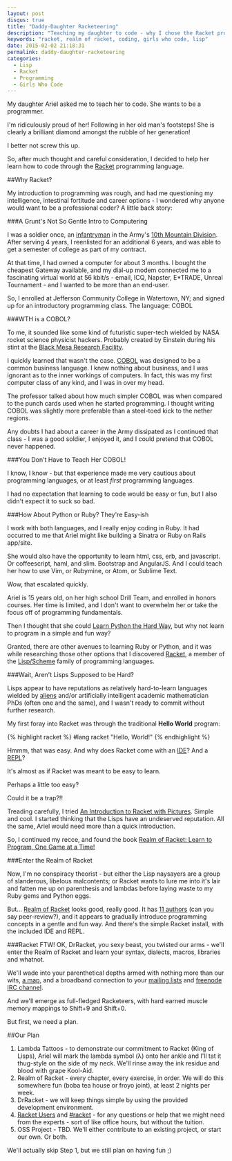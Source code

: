 ```yaml
---
layout: post
disqus: true
title: "Daddy-Daughter Racketeering"
description: "Teaching my daughter to code - why I chose the Racket programming language and the book Realm of Racket."
keywords: "racket, realm of racket, coding, girls who code, lisp"
date: 2015-02-02 21:18:31
permalink: daddy-daughter-racketeering
categories:
  - Lisp
  - Racket
  - Programming
  - Girls Who Code
---
```


My daughter Ariel asked me to teach her to code. She wants to be a programmer.

I'm ridiculously proud of her! Following in her old man's footsteps! She is clearly a brilliant diamond amongst the rubble of her generation!

I better not screw this up.

So, after much thought and careful consideration, I decided to help her learn how to code through the <a href="http://racket-lang.org" target="_blank">Racket</a> programming language.

##Why Racket?

My introduction to programming was rough, and had me questioning my intelligence, intestinal fortitude and career options - I wondered why anyone would want to be a professional coder? A little back story:

###A Grunt's Not So Gentle Intro to Computering

I was a soldier once, an <a href="http://en.wikipedia.org/wiki/Infantry" target="_blank">infantryman</a> in the Army's <a href="http://en.wikipedia.org/wiki/10th_Mountain_Division_(United_States)" target="_blank">10th Mountain Division</a>. After serving 4 years, I reenlisted for an additional 6 years, and was able to get a semester of college as part of my contract.

At that time, I had owned a computer for about 3 months. I bought the cheapest Gateway available, and my dial-up modem connected me to a fascinating virtual world at 56 kbit/s - email, ICQ, Napster, E*TRADE, Unreal Tournament - and I wanted to be more than an end-user.

So, I enrolled at Jefferson Community College in Watertown, NY; and signed up for an introductory programming class. The language: COBOL

###WTH is a COBOL?

To me, it sounded like some kind of futuristic super-tech wielded by NASA rocket science physicist hackers. Probably created by Einstein during his stint at the <a href="http://half-life.wikia.com/wiki/Black_Mesa_Research_Facility" target="_blank">Black Mesa Research Facility</a>.

I quickly learned that wasn't the case. <a href="http://en.wikipedia.org/wiki/COBOL" target="_blank">COBOL</a> was designed to be a common business language. I knew nothing about business, and I was ignorant as to the inner workings of computers. In fact, this was my first computer class of any kind, and I was in over my head.

The professor talked about how much simpler COBOL was when compared to the punch cards used when he started programming. I thought writing COBOL was slightly more preferable than a steel-toed kick to the nether regions.

Any doubts I had about a career in the Army dissipated as I continued that class - I was a good soldier, I enjoyed it, and I could pretend that COBOL never happened.

###You Don't Have to Teach Her COBOL!

I know, I know - but that experience made me very cautious about programming languages, or at least *first* programming languages.

I had no expectation that learning to code would be easy or fun, but I also didn't expect it to suck so bad.

###How About Python or Ruby? They're Easy-ish

I work with both languages, and I really enjoy coding in Ruby. It had occurred to me that Ariel might like building a Sinatra or Ruby on Rails app/site.

She would also have the opportunity to learn html, css, erb, and javascript. Or coffeescript, haml, and slim. Bootstrap and AngularJS. And I could teach her how to use Vim, or Rubymine, or Atom, or Sublime Text.

Wow, that escalated quickly.

Ariel is 15 years old, on her high school Drill Team, and enrolled in honors courses. Her time is limited, and I don't want to overwhelm her or take the focus off of programming fundamentals.

Then I thought that she could <a href="http://learnpythonthehardway.org" target="_blank">Learn Python the Hard Way</a>, but why not learn to program in a simple and fun way?

Granted, there are other avenues to learning Ruby or Python, and it was while researching those other options that I discovered <a href="http://racket-lang.org" target="_blank">Racket</a>, a member of the <a href="http://en.wikipedia.org/wiki/Lisp_(programming_language)" target="_blank">Lisp/Scheme</a> family of programming languages.

###Wait, Aren't Lisps Supposed to be Hard?

Lisps appear to have reputations as relatively hard-to-learn languages wielded by <a href="http://lispers.org" target="_blank">aliens</a> and/or artificially intelligent academic mathematician PhDs (often one and the same), and I wasn't ready to commit without further research.

My first foray into Racket was through the traditional **Hello World** program:

{% highlight racket %}
#lang racket
"Hello, World!"
{% endhighlight %}

Hmmm, that was easy. And why does Racket come with an <a href="http://en.wikipedia.org/wiki/Racket_(programming_language)#DrRacket_IDE" target="_blank">IDE</a>? And a <a href="http://en.wikipedia.org/wiki/Read–eval–print_loop" target="_blank">REPL</a>?

It's almost as if Racket was meant to be easy to learn.

Perhaps a little too easy?

Could it be a trap?!!

Treading carefully, I tried <a href="http://docs.racket-lang.org/quick/" target="_blank">An Introduction to Racket with Pictures</a>. Simple and cool. I started thinking that the Lisps have an undeserved reputation. All the same, Ariel would need more than a quick introduction.

So, I continued my recce, and found the book <a href="http://www.amazon.com/Realm-Racket-Learn-Program-Game/dp/1593274912/" target="_blank">Realm of Racket: Learn to Program, One Game at a Time!</a>

###Enter the Realm of Racket

Now, I'm no conspiracy theorist - but either the Lisp naysayers are a group of slanderous, libelous malcontents; or Racket wants to lure me into it's lair and fatten me up on parenthesis and lambdas before laying waste to my Ruby gems and Python eggs.

But... <a href="http://realmofracket.com" target="_blank">Realm of Racket</a> looks good, really good. It has <a href="http://realmofracket.com/about.html" target="_blank">11 authors</a> (can you say peer-review?), and it appears to gradually introduce programming concepts in a gentle and fun way. And there's the simple Racket install, with the included IDE and REPL.

###Racket FTW!
OK, DrRacket, you sexy beast, you twisted our arms - we'll enter the Realm of Racket and learn your syntax, dialects, macros, libraries and whatnot.

We'll wade into your parenthetical depths armed with nothing more than our wits, <a href="http://www.nostarch.com/realmofracket.htm" target="_blank">a map</a>, and a broadband connection to your <a href="http://lists.racket-lang.org" target="_blank">mailing lists</a> and <a href="http://racket-lang.org/irc-chat.html" target="_blank">freenode IRC channel</a>.

And we'll emerge as full-fledged Racketeers, with hard earned muscle memory mappings to Shift+9 and Shift+0.

But first, we need a plan.

##Our Plan

1.	Lambda Tattoos - to demonstrate our commitment to Racket (King of Lisps), Ariel will mark the lambda symbol (λ) onto her ankle and I'll tat it thug-style on the side of my neck. We'll rinse away the ink residue and blood with grape Kool-Aid.
2.	Realm of Racket - every chapter, every exercise, in order. We will do this somewhere fun (boba tea house or froyo joint), at least 2 nights per week.
3. DrRacket - we will keep things simple by using the provided development environment.
4.  <a href="http://lists.racket-lang.org/users/" target="_blank">Racket Users</a> and <a href="http://racket-lang.org/irc-chat.html" target="_blank">#racket</a> - for any questions or help that we might need from the experts - sort of like office hours, but without the tuition.
5.	OSS Project - TBD. We'll either contribute to an existing project, or start our own. Or both.

We'll actually skip Step 1, but we still plan on having fun ;)
